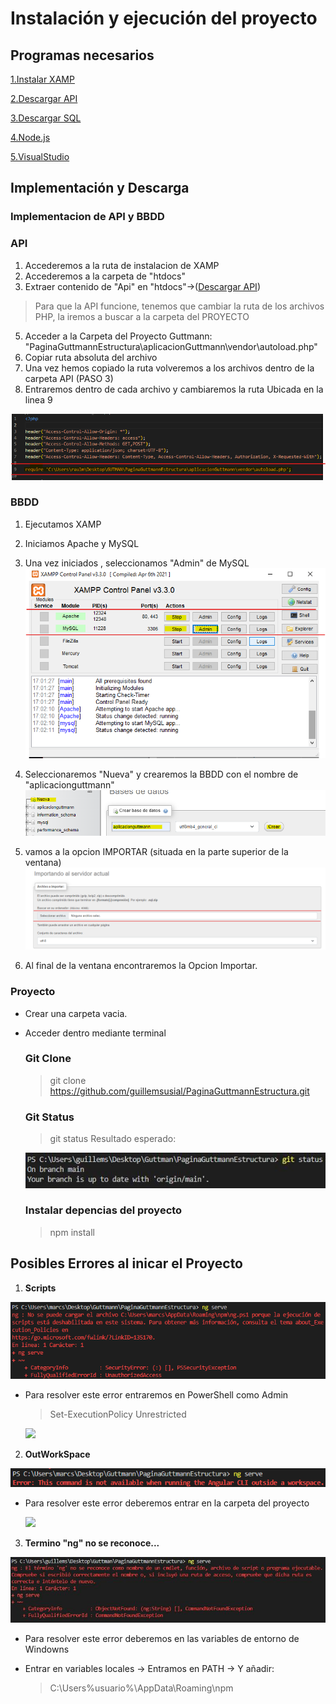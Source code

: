 # Instalación y ejecución del proyecto
## Programas necesarios
  [1.Instalar XAMP](https://www.apachefriends.org/es/download.html)
  
  [2.Descargar API](https://monlaues-my.sharepoint.com/:u:/g/personal/raulmenmat_monlau_com/EWqRjukdQIZDnjBIqOkFqeYBvE20obmR5A93XrY6fhk1ig?e=IzZ3RE)
  
  [3.Descargar SQL](https://monlaues-my.sharepoint.com/:u:/g/personal/raulmenmat_monlau_com/EQ_jIZgR4ddMtLf8dFZpgk4Bi-ssxuxFG7inlHXfHCkPdg?e=TerdrN)
  
  [4.Node.js](https://nodejs.org/es/)
  
  [5.VisualStudio](https://code.visualstudio.com/)

## Implementación y Descarga
  ### Implementacion de API y BBDD
  ### API
   1. Accederemos a la ruta de instalacion de XAMP
   2. Accederemos a la carpeta de "htdocs"
   3. Extraer contenido de "Api" en "htdocs"->([Descargar API](https://monlaues-my.sharepoint.com/:u:/g/personal/raulmenmat_monlau_com/EWqRjukdQIZDnjBIqOkFqeYBvE20obmR5A93XrY6fhk1ig?e=IzZ3RE))
> Para que la API funcione, tenemos que cambiar la ruta de los archivos PHP, la iremos a buscar a la carpeta del PROYECTO
   5. Acceder a la Carpeta del Proyecto Guttmann: "PaginaGuttmannEstructura\aplicacionGuttmann\vendor\autoload.php"
   6. Copiar ruta absoluta del archivo
   7. Una vez hemos copiado la ruta volveremos a los archivos dentro de la carpeta API (PASO 3) 
   8. Entraremos dentro de cada archivo y cambiaremos la ruta Ubicada en la linea 9
      
   ![](/readme_assets/codigo.png)   
  ### BBDD
  1. Ejecutamos XAMP
  2. Iniciamos Apache y MySQL  
  3. Una vez iniciados , seleccionamos "Admin" de MySQL
  ![](/readme_assets/paneldeXAMP.png)
  
  4. Seleccionaremos "Nueva" y crearemos la BBDD con el nombre de "aplicacionguttmann"
  ![](/readme_assets/CrearBBDD.png)
  
  5. vamos a la opcion IMPORTAR (situada en la parte superior de la ventana)
  ![](/readme_assets/ImportarSQL.png)
  
  6. Al final de la ventana encontraremos la Opcion Importar.
  
  ### Proyecto
* Crear una carpeta vacia.
* Acceder dentro mediante terminal
  ### Git Clone
  > git clone https://github.com/guillemsusial/PaginaGuttmannEstructura.git
  ### Git Status
  > git status
  Resultado esperado:
    
    ![](/readme_assets/gitStatus.jpg)

  ### Instalar depencias del proyecto
  > npm install
    
## Posibles Errores al inicar el Proyecto
  1. **Scripts** 
  
   ![](/readme_assets/ErrorScriptsPowershell.png)
  
   * Para resolver este error entraremos en PowerShell como Admin
      > Set-ExecutionPolicy Unrestricted
      
       ![](https://tecnotraffic.net/wp-content/uploads/2020/11/1605567827_547_3-formas-de-cambiar-la-politica-de-ejecucion-de-PowerShell.png)
       
  2. **OutWorkSpace** 
  
   ![](/readme_assets/ErrorAngularOutsideWorkspace.png)
    
   * Para resolver este error deberemos entrar en la carpeta del proyecto

       ![](https://i0.wp.com/randomnerdtutorials.com/wp-content/uploads/2021/07/2-Multi-root-workspace-untitled-ESP32-ESP8266-VS-Code.png?resize=750%2C288&quality=100&strip=all&ssl=1)

  3. **Termino "ng" no se reconoce...**
  
   ![](/readme_assets/41065b1d-3939-4f5d-b986-ff6c600f49ea.jpg)
     
   * Para resolver este error deberemos en las variables de entorno de Windowns     
   * Entrar en variables locales -> Entramos en PATH -> Y añadir:
   
     >C:\Users\%usuario%\AppData\Roaming\npm
     

  

